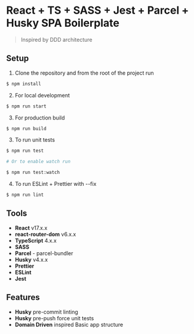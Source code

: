# React + TS + SASS + Jest + Parcel + Husky SPA Boilerplate

> Inspired by DDD architecture

## Setup

1. Clone the repository and from the root of the project run

```sh
$ npm install
```

2. For local development

```sh
$ npm run start
```

3. For production build

```sh
$ npm run build
```

3. To run unit tests

```sh
$ npm run test

# Or to enable watch run

$ npm run test:watch
```

4. To run ESLint + Prettier with --fix

```sh
$ npm run lint
```

## Tools

- **React** v17.x.x
- **react-router-dom** v6.x.x
- **TypeScript** 4.x.x
- **SASS**
- **Parcel** - parcel-bundler
- **Husky** v4.x.x
- **Prettier**
- **ESLint**
- **Jest**

## Features

- **Husky** pre-commit linting
- **Husky** pre-push force unit tests
- **Domain Driven** inspired Basic app structure
